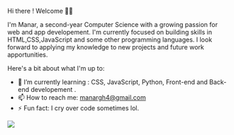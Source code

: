   Hi there ! Welcome 👋🏼

  I'm Manar, a second-year Computer Science with a growing passion for web and app developement. I'm currently focused on building skills in HTML,CSS,JavaScript and some other programming languages.
  I look forward to applying my knowledge to new projects and future work apportunities.

Here's a bit about what I'm up to:

- 🌱 I’m currently learning : CSS, JavaScript, Python, Front-end and Back-end developement .
- 📫 How to reach me: manargh4@gmail.com
- ⚡ Fun fact: I cry over code sometimes lol.
  

![](https://komarev.com/ghpvc/?username=manarghr&color=green)



